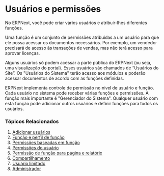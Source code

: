 # Usuários e permissões



No ERPNext, você pode criar vários usuários e atribuir-lhes diferentes funções.


Uma função é um conjunto de permissões atribuídas a um usuário para que ele possa acessar os documentos necessários. Por exemplo, um vendedor precisará de acesso às transações de vendas, mas não terá acesso para aprovar licenças.


Alguns usuários só podem acessar a parte pública do ERPNext (ou seja, uma visualização do portal). Esses usuários são chamados de “Usuários do Site”. Os "Usuários do Sistema" terão acesso aos módulos e poderão acessar documentos de acordo com as funções definidas.


ERPNext implementa controle de permissão no nível de usuário e função. Cada usuário no sistema pode receber várias funções e permissões. A função mais importante é "Gerenciador do Sistema". Qualquer usuário com esta função pode adicionar outros usuários e definir funções para todos os usuários.








### Tópicos Relacionados


1. [Adicionar usuários](/docs/pt/setting-up/users-and-permissions/adding-users)
2. [Função e perfil de função](/docs/pt/setting-up/users-and-permissions/role-and-role-profile)
3. [Permissões baseadas em função](/docs/pt/setting-up/users-and-permissions/role-based-permissions)
4. [Permissões do usuário](/docs/pt/setting-up/users-and-permissions/user-permissions)
5. [Permissão de função para página e relatório](/docs/pt/setting-up/users-and-permissions/role-permission-for-page-and-report)
6. [Compartilhamento](/docs/pt/setting-up/users-and-permissions/sharing)
7. [Usuário limitado](/docs/pt/setting-up/users-and-permissions/limited-user)
8. [Administrador](/docs/pt/setting-up/users-and-permissions/administrator)



